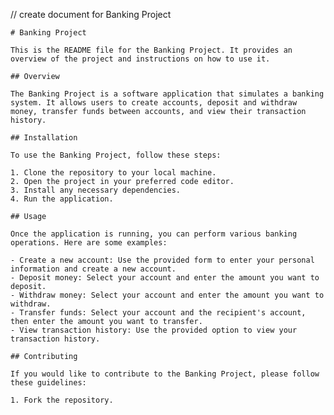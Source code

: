 // create document for  Banking Project
    

    # Banking Project

    This is the README file for the Banking Project. It provides an overview of the project and instructions on how to use it.

    ## Overview

    The Banking Project is a software application that simulates a banking system. It allows users to create accounts, deposit and withdraw money, transfer funds between accounts, and view their transaction history.

    ## Installation

    To use the Banking Project, follow these steps:

    1. Clone the repository to your local machine.
    2. Open the project in your preferred code editor.
    3. Install any necessary dependencies.
    4. Run the application.

    ## Usage

    Once the application is running, you can perform various banking operations. Here are some examples:

    - Create a new account: Use the provided form to enter your personal information and create a new account.
    - Deposit money: Select your account and enter the amount you want to deposit.
    - Withdraw money: Select your account and enter the amount you want to withdraw.
    - Transfer funds: Select your account and the recipient's account, then enter the amount you want to transfer.
    - View transaction history: Use the provided option to view your transaction history.

    ## Contributing

    If you would like to contribute to the Banking Project, please follow these guidelines:

    1. Fork the repository.

